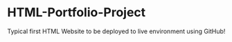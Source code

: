 # HTML-Portfolio-Project
Typical first HTML Website to be deployed to live environment using GitHub!
